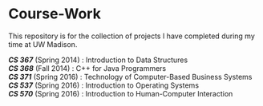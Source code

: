 # Course-Work

This repository is for the collection of projects I have completed during my time at UW Madison.

***CS 367*** (Spring 2014) : Introduction to Data Structures   
***CS 368*** (Fall 2014) : C++ for Java Programmers   
***CS 371*** (Spring 2016) : Technology of Computer-Based Business Systems   
***CS 537*** (Spring 2016) : Introduction to Operating Systems   
***CS 570*** (Spring 2016) : Introduction to Human-Computer Interaction   


